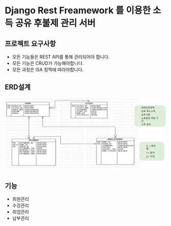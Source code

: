 # Django Rest Freamework 를 이용한 소득 공유 후불제 관리 서버

## 프로젝트 요구사항
* 모든 기능들은 REST API를 통해 관리되어야 합니다.
* 모든 기능은 CRUD가 가능해야합니다.
* 모든 과정은 ISA 정책에 따라야합니다.

## ERD설계
![erd](https://github.com/moonjihae/toy_project/blob/feature-01/%EA%B7%B8%EB%A6%BC2.png?raw=true)

## 기능
* 회원관리
* 수강관리
* 취업관리
* 납부관리
